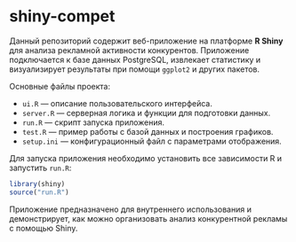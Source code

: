 # shiny-compet

Данный репозиторий содержит веб-приложение на платформе **R Shiny** для анализа рекламной активности конкурентов. Приложение подключается к базе данных PostgreSQL, извлекает статистику и визуализирует результаты при помощи `ggplot2` и других пакетов.

Основные файлы проекта:

- `ui.R` — описание пользовательского интерфейса.
- `server.R` — серверная логика и функции для подготовки данных.
- `run.R` — скрипт запуска приложения.
- `test.R` — пример работы с базой данных и построения графиков.
- `setup.ini` — конфигурационный файл с параметрами отображения.

Для запуска приложения необходимо установить все зависимости R и запустить `run.R`:

```R
library(shiny)
source("run.R")
```

Приложение предназначено для внутреннего использования и демонстрирует, как можно организовать анализ конкурентной рекламы с помощью Shiny.
